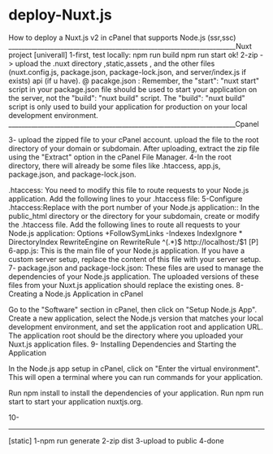 # deploy-Nuxt.js
How to deploy a Nuxt.js v2 in cPanel that supports Node.js (ssr,ssc)
______________________________________________________________________Nuxt project
[univerall] 
1-first, test locally:
npm run build
npm run start
ok!
2-zip ->  upload the .nuxt directory ,static,assets , and the other files (nuxt.config.js, package.json, package-lock.json, and server/index.js if exists) api (if u have).
@ pacakge.json : 
Remember, the "start": "nuxt start" script in your package.json file should be used to start your application on the server, not the "build": "nuxt build" script. The "build": "nuxt build" script is only used to build your application for production on your local development environment.
______________________________________________________________________Cpanel

3- upload the zipped file to your cPanel account. upload the file to the root directory of your domain or subdomain. After uploading, extract the zip file using the "Extract" option in the cPanel File Manager.
4-In the root directory, there will already be some files like .htaccess, app.js, package.json, and package-lock.json.

.htaccess: You need to modify this file to route requests to your Node.js application. Add the following lines to your .htaccess file:
5-Configure .htaccess:Replace <your Port> with the port number of your Node.js application::
In the public_html directory or the directory for your subdomain, create or modify the .htaccess file. Add the following lines to route all requests to your Node.js application:
   Options +FollowSymLinks -Indexes 
   IndexIgnore * 
   DirectoryIndex 
   <IfModule mod_rewrite.c> 
   RewriteEngine on 
   RewriteRule ^(.*)$ http://localhost:<your Port>/\$1 [P] 
   </IfModule>
6-app.js: This is the main file of your Node.js application. If you have a custom server setup, replace the content of this file with your server setup.
7- package.json and package-lock.json: These files are used to manage the dependencies of your Node.js application. The uploaded versions of these files from your Nuxt.js application should replace the existing ones.
8-Creating a Node.js Application in cPanel

Go to the "Software" section in cPanel, then click on "Setup Node.js App". Create a new application, select the Node.js version that matches your local development environment, and set the application root and application URL. The application root should be the directory where you uploaded your Nuxt.js application files.
9- Installing Dependencies and Starting the Application

In the Node.js app setup in cPanel, click on "Enter the virtual environment". This will open a terminal where you can run commands for your application.

Run npm install to install the dependencies of your application.
Run npm run start to start your application nuxtjs.org.

10-


___________________________
[static]
1-npm run generate 2-zip dist 3-upload to public 4-done

